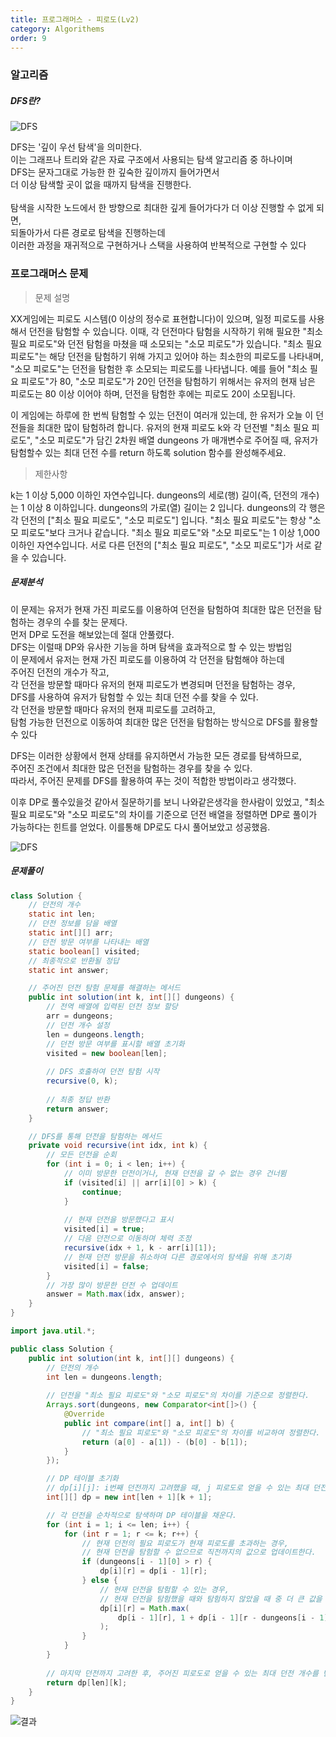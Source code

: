 ```yaml
---
title: 프로그래머스 - 피로도(Lv2)
category: Algorithems
order: 9
---
```


### 알고리즘
##### DFS란?
![DFS](https://drive.google.com/uc?id=1ctZWV-TtoEhDOJfV8UYhDYwcbx3g2qg7)

DFS는 '깊이 우선 탐색'을 의미한다. <br>
이는 그래프나 트리와 같은 자료 구조에서 사용되는 탐색 알고리즘 중 하나이며 <br> 
DFS는 문자그대로 가능한 한 깊숙한 깊이까지 들어가면서<br> 더 이상 탐색할 곳이 없을 때까지 탐색을 진행한다.<br>
<br>
탐색을 시작한 노드에서 한 방향으로 최대한 깊게 들어가다가 더 이상 진행할 수 없게 되면,<br> 되돌아가서 다른 경로로 탐색을 진행하는데 <br>이러한 과정을 재귀적으로 구현하거나 스택을 사용하여 반복적으로 구현할 수 있다<br>

### 프로그래머스 문제
> 문제 설명

XX게임에는 피로도 시스템(0 이상의 정수로 표현합니다)이 있으며, 일정 피로도를 사용해서 던전을 탐험할 수 있습니다. 이때, 각 던전마다 탐험을 시작하기 위해 필요한 "최소 필요 피로도"와 던전 탐험을 마쳤을 때 소모되는 "소모 피로도"가 있습니다. "최소 필요 피로도"는 해당 던전을 탐험하기 위해 가지고 있어야 하는 최소한의 피로도를 나타내며, "소모 피로도"는 던전을 탐험한 후 소모되는 피로도를 나타냅니다. 예를 들어 "최소 필요 피로도"가 80, "소모 피로도"가 20인 던전을 탐험하기 위해서는 유저의 현재 남은 피로도는 80 이상 이어야 하며, 던전을 탐험한 후에는 피로도 20이 소모됩니다.

이 게임에는 하루에 한 번씩 탐험할 수 있는 던전이 여러개 있는데, 한 유저가 오늘 이 던전들을 최대한 많이 탐험하려 합니다. 유저의 현재 피로도 k와 각 던전별 "최소 필요 피로도", "소모 피로도"가 담긴 2차원 배열 dungeons 가 매개변수로 주어질 때, 유저가 탐험할수 있는 최대 던전 수를 return 하도록 solution 함수를 완성해주세요.

>제한사항

k는 1 이상 5,000 이하인 자연수입니다.
dungeons의 세로(행) 길이(즉, 던전의 개수)는 1 이상 8 이하입니다.
dungeons의 가로(열) 길이는 2 입니다.
dungeons의 각 행은 각 던전의 ["최소 필요 피로도", "소모 피로도"] 입니다.
"최소 필요 피로도"는 항상 "소모 피로도"보다 크거나 같습니다.
"최소 필요 피로도"와 "소모 피로도"는 1 이상 1,000 이하인 자연수입니다.
서로 다른 던전의 ["최소 필요 피로도", "소모 피로도"]가 서로 같을 수 있습니다.

##### 문제분석
이 문제는 유저가 현재 가진 피로도를 이용하여 던전을 탐험하여 최대한 많은 던전을 탐험하는 경우의 수를 찾는 문제다.<br>
먼저 DP로 도전을 해보았는데 절대 안풀렸다. <br>
DFS는 이럴때 DP와 유사한 기능을 하며 탐색을 효과적으로 할 수 있는 방법임<br> 
이 문제에서 유저는 현재 가진 피로도를 이용하여 각 던전을 탐험해야 하는데<br> 
주어진 던전의 개수가 작고,<br> 
각 던전을 방문할 때마다 유저의 현재 피로도가 변경되며 던전을 탐험하는 경우,<br> DFS를 사용하여 유저가 탐험할 수 있는 최대 던전 수를 찾을 수 있다.<br> 
각 던전을 방문할 때마다 유저의 현재 피로도를 고려하고,<br> 탐험 가능한 던전으로 이동하여 최대한 많은 던전을 탐험하는 방식으로 DFS를 활용할 수 있다<br>

DFS는 이러한 상황에서 현재 상태를 유지하면서 가능한 모든 경로를 탐색하므로,<br> 주어진 조건에서 최대한 많은 던전을 탐험하는 경우를 찾을 수 있다.<br>
 따라서, 주어진 문제를 DFS를 활용하여 푸는 것이 적합한 방법이라고 생각했다.<br>

 이후 DP로 풀수있을것 같아서 질문하기를 보니 나와같은생각을 한사람이 있었고, "최소 필요 피로도"와 "소모 피로도"의 차이를 기준으로 던전 배열을 정렬하면 DP로 풀이가 가능하다는 힌트를 얻었다. 이를통해 DP로도 다시 풀어보았고 성공했음. 

![DFS](https://drive.google.com/uc?id=12ets1F_NRgE7sfm52dbjGn5M7lDtt3Si)

##### 문제풀이

```java
class Solution {
    // 던전의 개수
    static int len;
    // 던전 정보를 담을 배열
    static int[][] arr;
    // 던전 방문 여부를 나타내는 배열
    static boolean[] visited;
    // 최종적으로 반환될 정답
    static int answer;

    // 주어진 던전 탐험 문제를 해결하는 메서드
    public int solution(int k, int[][] dungeons) {
        // 전역 배열에 입력된 던전 정보 할당
        arr = dungeons;
        // 던전 개수 설정
        len = dungeons.length;
        // 던전 방문 여부를 표시할 배열 초기화
        visited = new boolean[len];
        
        // DFS 호출하여 던전 탐험 시작
        recursive(0, k);
        
        // 최종 정답 반환
        return answer;
    }

    // DFS를 통해 던전을 탐험하는 메서드
    private void recursive(int idx, int k) {
        // 모든 던전을 순회
        for (int i = 0; i < len; i++) {
            // 이미 방문한 던전이거나, 현재 던전을 갈 수 없는 경우 건너뜀
            if (visited[i] || arr[i][0] > k) {
                continue;
            }
            
            // 현재 던전을 방문했다고 표시
            visited[i] = true;
            // 다음 던전으로 이동하며 체력 조정
            recursive(idx + 1, k - arr[i][1]);
            // 현재 던전 방문을 취소하여 다른 경로에서의 탐색을 위해 초기화
            visited[i] = false;
        }
        // 가장 많이 방문한 던전 수 업데이트
        answer = Math.max(idx, answer);
    }
}

```

```java
import java.util.*;

public class Solution {
    public int solution(int k, int[][] dungeons) {
        // 던전의 개수
        int len = dungeons.length;
        
        // 던전을 "최소 필요 피로도"와 "소모 피로도"의 차이를 기준으로 정렬한다.
        Arrays.sort(dungeons, new Comparator<int[]>() {
            @Override
            public int compare(int[] a, int[] b) {
                // "최소 필요 피로도"와 "소모 피로도"의 차이를 비교하여 정렬한다.
                return (a[0] - a[1]) - (b[0] - b[1]);
            }
        });

        // DP 테이블 초기화
        // dp[i][j]: i번째 던전까지 고려했을 때, j 피로도로 얻을 수 있는 최대 던전 개수
        int[][] dp = new int[len + 1][k + 1];

        // 각 던전을 순차적으로 탐색하며 DP 테이블을 채운다.
        for (int i = 1; i <= len; i++) {
            for (int r = 1; r <= k; r++) {
                // 현재 던전의 필요 피로도가 현재 피로도를 초과하는 경우,
                // 현재 던전을 탐험할 수 없으므로 직전까지의 값으로 업데이트한다.
                if (dungeons[i - 1][0] > r) {
                    dp[i][r] = dp[i - 1][r];
                } else {
                    // 현재 던전을 탐험할 수 있는 경우,
                    // 현재 던전을 탐험했을 때와 탐험하지 않았을 때 중 더 큰 값을 선택하여 DP 테이블을 갱신한다.
                    dp[i][r] = Math.max(
                        dp[i - 1][r], 1 + dp[i - 1][r - dungeons[i - 1][1]]
                    );
                }
            }
        }
        
        // 마지막 던전까지 고려한 후, 주어진 피로도로 얻을 수 있는 최대 던전 개수를 반환한다.
        return dp[len][k];
    }
}

```

![결과](https://drive.google.com/uc?id=12ieuhiN1x20wkjhBZxKum0LqbXkE4_PZ)
